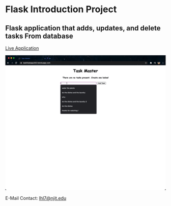 # Flask Introduction Project 

## Flask application that adds, updates, and delete tasks From database

[Live Application](https://taskflaskapp300.herokuapp.com/)

![Application Preview](taskFlask.gif)

E-Mail Contact: lhl7@njit.edu
